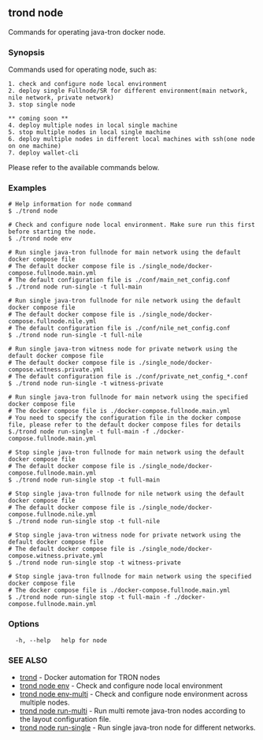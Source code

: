 ## trond node

Commands for operating java-tron docker node.

### Synopsis

Commands used for operating node, such as:

	1. check and configure node local environment
	2. deploy single Fullnode/SR for different environment(main network, nile network, private network)
	3. stop single node

	** coming soon **
	4. deploy multiple nodes in local single machine
	5. stop multiple nodes in local single machine
	6. deploy multiple nodes in different local machines with ssh(one node on one machine)
	7. deploy wallet-cli

Please refer to the available commands below.


### Examples

```
# Help information for node command
$ ./trond node

# Check and configure node local environment. Make sure run this first before starting the node.
$ ./trond node env

# Run single java-tron fullnode for main network using the default docker compose file
# The default docker compose file is ./single_node/docker-compose.fullnode.main.yml
# The default configuration file is ./conf/main_net_config.conf
$ ./trond node run-single -t full-main

# Run single java-tron fullnode for nile network using the default docker compose file
# The default docker compose file is ./single_node/docker-compose.fullnode.nile.yml
# The default configuration file is ./conf/nile_net_config.conf
$ ./trond node run-single -t full-nile

# Run single java-tron witness node for private network using the default docker compose file
# The default docker compose file is ./single_node/docker-compose.witness.private.yml
# The default configuration file is ./conf/private_net_config_*.conf
$ ./trond node run-single -t witness-private

# Run single java-tron fullnode for main network using the specified docker compose file
# The docker compose file is ./docker-compose.fullnode.main.yml
# You need to specify the configuration file in the docker compose file, please refer to the default docker compose files for details
$./trond node run-single -t full-main -f ./docker-compose.fullnode.main.yml

# Stop single java-tron fullnode for main network using the default docker compose file
# The default docker compose file is ./single_node/docker-compose.fullnode.main.yml
$ ./trond node run-single stop -t full-main

# Stop single java-tron fullnode for nile network using the default docker compose file
# The default docker compose file is ./single_node/docker-compose.fullnode.nile.yml
$ ./trond node run-single stop -t full-nile

# Stop single java-tron witness node for private network using the default docker compose file
# The default docker compose file is ./single_node/docker-compose.witness.private.yml
$ ./trond node run-single stop -t witness-private

# Stop single java-tron fullnode for main network using the specified docker compose file
# The docker compose file is ./docker-compose.fullnode.main.yml
$ ./trond node run-single stop -t full-main -f ./docker-compose.fullnode.main.yml

```

### Options

```
  -h, --help   help for node
```

### SEE ALSO

* [trond](trond.md)	 - Docker automation for TRON nodes
* [trond node env](trond_node_env.md)	 - Check and configure node local environment
* [trond node env-multi](trond_node_env-multi.md)	 - Check and configure node environment across multiple nodes.
* [trond node run-multi](trond_node_run-multi.md)	 - Run multi remote java-tron nodes according to the layout configuration file.
* [trond node run-single](trond_node_run-single.md)	 - Run single java-tron node for different networks.
